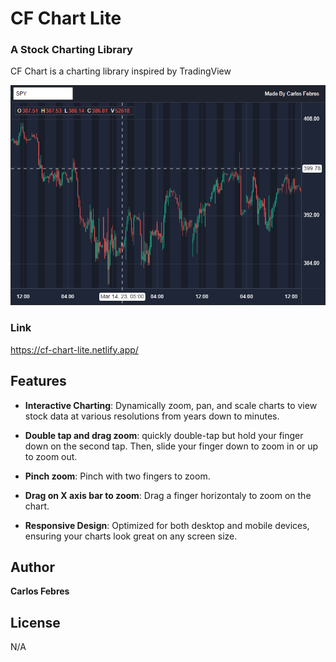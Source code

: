 # CF Chart Lite
### A Stock Charting Library

CF Chart is a charting library inspired by TradingView

![CF Chart preview](./cf-chart-lite.png)

### Link
https://cf-chart-lite.netlify.app/

## Features

- **Interactive Charting**: Dynamically zoom, pan, and scale charts to view stock data at various resolutions from years down to minutes.

- **Double tap and drag zoom**: quickly double-tap but hold your finger down on the second tap. Then, slide your finger down to zoom in or up to zoom out.

- **Pinch zoom**: Pinch with two fingers to zoom.

- **Drag on X axis bar to zoom**: Drag a finger horizontaly to zoom on the chart.

- **Responsive Design**: Optimized for both desktop and mobile devices, ensuring your charts look great on any screen size.

## Author
**Carlos Febres**

## License
N/A

